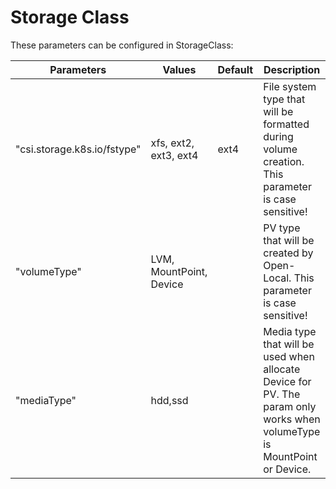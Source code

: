 # Storage Class

These parameters can be configured in StorageClass:

| Parameters                  | Values                                 | Default  | Description         |
|-----------------------------|----------------------------------------|----------|---------------------|
| "csi.storage.k8s.io/fstype" | xfs, ext2, ext3, ext4 | ext4 | File system type that will be formatted during volume creation. This parameter is case sensitive! |
| "volumeType" | LVM, MountPoint, Device                | | PV type that will be created by Open-Local. This parameter is case sensitive! |
| "mediaType" | hdd,ssd |      | Media type that will be used when allocate Device for PV. The param only works when volumeType is MountPoint or Device. |
